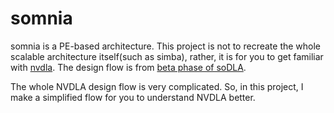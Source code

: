 # somnia

somnia is a PE-based architecture. This project is not to recreate the whole scalable architecture itself(such as simba), rather, it is for you to get familiar with [nvdla](http://nvdla.org/). The design flow is from [beta phase of soDLA](https://github.com/soDLA-publishment/soDLA).

The whole NVDLA design flow is very complicated. So, in this project, I make a simplified flow for you to understand NVDLA better.
